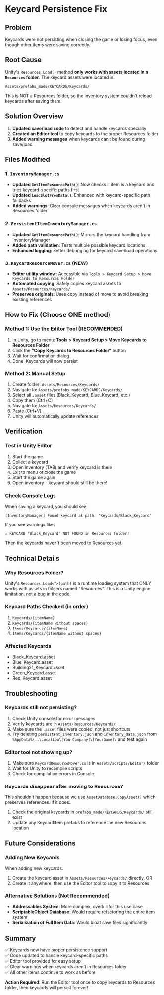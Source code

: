 # Keycard Persistence Fix

## Problem
Keycards were not persisting when closing the game or losing focus, even though other items were saving correctly.

## Root Cause
Unity's `Resources.Load()` method **only works with assets located in a `Resources` folder**. The keycard assets were located in:
```
Assets/prefabs_made/KEYCARDS/Keycards/
```

This is NOT a Resources folder, so the inventory system couldn't reload keycards after saving them.

## Solution Overview
1. **Updated save/load code** to detect and handle keycards specially
2. **Created an Editor tool** to copy keycards to the proper Resources folder
3. **Added warning messages** when keycards can't be found during save/load

## Files Modified

### 1. `InventoryManager.cs`
- **Updated `GetItemResourcePath()`**: Now checks if item is a keycard and tries keycard-specific paths first
- **Updated `LoadSlotFromData()`**: Enhanced with keycard-specific path fallbacks
- **Added warnings**: Clear console messages when keycards aren't in Resources folder

### 2. `PersistentItemInventoryManager.cs`
- **Updated `GetItemResourcePath()`**: Mirrors the keycard handling from InventoryManager
- **Added path validation**: Tests multiple possible keycard locations
- **Enhanced logging**: Better debugging for keycard save/load operations

### 3. `KeycardResourceMover.cs` (NEW)
- **Editor utility window**: Accessible via `Tools > Keycard Setup > Move Keycards to Resources Folder`
- **Automated copying**: Safely copies keycard assets to `Assets/Resources/Keycards/`
- **Preserves originals**: Uses copy instead of move to avoid breaking existing references

## How to Fix (Choose ONE method)

### Method 1: Use the Editor Tool (RECOMMENDED)
1. In Unity, go to menu: **Tools > Keycard Setup > Move Keycards to Resources Folder**
2. Click the **"Copy Keycards to Resources Folder"** button
3. Wait for confirmation dialog
4. Done! Keycards will now persist

### Method 2: Manual Setup
1. Create folder: `Assets/Resources/Keycards/`
2. Navigate to: `Assets/prefabs_made/KEYCARDS/Keycards/`
3. Select all `.asset` files (Black_Keycard, Blue_Keycard, etc.)
4. Copy them (Ctrl+C)
5. Navigate to: `Assets/Resources/Keycards/`
6. Paste (Ctrl+V)
7. Unity will automatically update references

## Verification

### Test in Unity Editor
1. Start the game
2. Collect a keycard
3. Open inventory (TAB) and verify keycard is there
4. Exit to menu or close the game
5. Start the game again
6. Open inventory - keycard should still be there!

### Check Console Logs
When saving a keycard, you should see:
```
[InventoryManager] Found keycard at path: 'Keycards/Black_Keycard'
```

If you see warnings like:
```
⚠️ KEYCARD 'Black_Keycard' NOT FOUND in Resources folder!
```
Then the keycards haven't been moved to Resources yet.

## Technical Details

### Why Resources Folder?
Unity's `Resources.Load<T>(path)` is a runtime loading system that ONLY works with assets in folders named "Resources". This is a Unity engine limitation, not a bug in the code.

### Keycard Paths Checked (in order)
1. `Keycards/{itemName}`
2. `Keycards/{itemName without spaces}`
3. `Items/Keycards/{itemName}`
4. `Items/Keycards/{itemName without spaces}`

### Affected Keycards
- Black_Keycard.asset
- Blue_Keycard.asset
- Building21_Keycard.asset
- Green_Keycard.asset
- Red_Keycard.asset

## Troubleshooting

### Keycards still not persisting?
1. Check Unity console for error messages
2. Verify keycards are in `Assets/Resources/Keycards/`
3. Make sure the `.asset` files were copied, not just shortcuts
4. Try deleting `persistent_inventory.json` and `inventory_data.json` from `%AppData%\..\LocalLow\[YourCompany]\[YourGame]\` and test again

### Editor tool not showing up?
1. Make sure `KeycardResourceMover.cs` is in `Assets/scripts/Editor/` folder
2. Wait for Unity to recompile scripts
3. Check for compilation errors in Console

### Keycards disappear after moving to Resources?
This shouldn't happen because we use `AssetDatabase.CopyAsset()` which preserves references. If it does:
1. Check the original keycards in `prefabs_made/KEYCARDS/Keycards/` still exist
2. Update any KeycardItem prefabs to reference the new Resources location

## Future Considerations

### Adding New Keycards
When adding new keycards:
1. Create the keycard asset in `Assets/Resources/Keycards/` directly, OR
2. Create it anywhere, then use the Editor tool to copy it to Resources

### Alternative Solutions (Not Recommended)
- **Addressables System**: More complex, overkill for this use case
- **ScriptableObject Database**: Would require refactoring the entire item system
- **Serialization of Full Item Data**: Would bloat save files significantly

## Summary
✅ Keycards now have proper persistence support  
✅ Code updated to handle keycard-specific paths  
✅ Editor tool provided for easy setup  
✅ Clear warnings when keycards aren't in Resources folder  
✅ All other items continue to work as before  

**Action Required**: Run the Editor tool once to copy keycards to Resources folder, then keycards will persist forever!
